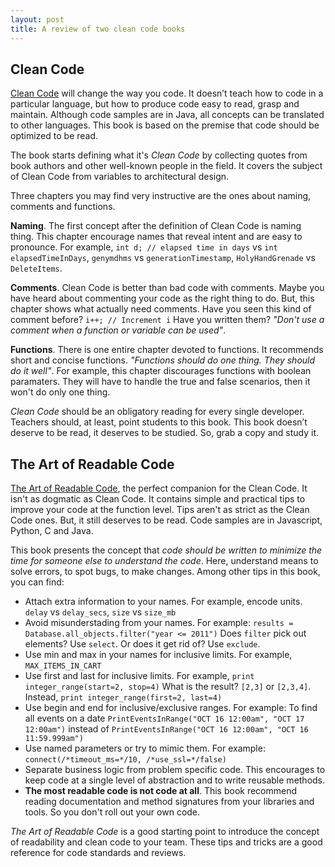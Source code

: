 ```yaml
---
layout: post
title: A review of two clean code books
---
```


## Clean Code

[Clean Code](https://www.amazon.com/Clean-Code-Handbook-Software-Craftsmanship/dp/0132350882) will change the way you code. It doesn’t teach how to code in a particular language, but how to produce code easy to read, grasp and maintain. Although code samples are in Java, all concepts can be translated to other languages. This book is based on the premise that code should be optimized to be read. 

The book starts defining what it's *Clean Code* by collecting quotes from book authors and other well-known people in the field. It covers the subject of Clean Code from variables to architectural design.

Three chapters you may find very instructive are the ones about naming, comments and functions.

**Naming**. The first concept after the definition of Clean Code is naming thing. This chapter encourage names that reveal intent and are easy to pronounce. For example, `int d; // elapsed time in days` vs `int elapsedTimeInDays`, `genymdhms` vs `generationTimestamp`, `HolyHandGrenade` vs `DeleteItems`.

**Comments**. Clean Code is better than bad code with comments. Maybe you have heard about commenting your code as the right thing to do. But, this chapter shows what actually need comments. Have you seen this kind of comment before? `i++; // Increment i` Have you written them? *"Don't use a comment when a function or variable can be used"*.

**Functions**. There is one entire chapter devoted to functions. It recommends short and concise functions. *"Functions should do one thing. They should do it well"*. For example, this chapter discourages functions with boolean paramaters. They will have to handle the true and false scenarios, then it won't do only one thing.

*Clean Code* should be an obligatory reading for every single developer. Teachers should, at least, point students to this book. This book doesn’t deserve to be read, it deserves to be studied. So, grab a copy and study it.

## The Art of Readable Code

[The Art of Readable Code](https://www.amazon.com/Art-Readable-Code-Practical-Techniques/dp/0596802293), the perfect companion for the Clean Code. It isn't as dogmatic as Clean Code. It contains simple and practical tips to improve your code at the function level. Tips aren't as strict as the Clean Code ones. But, it still deserves to be read. Code samples are in Javascript, Python, C and Java.

This book presents the concept that *code should be written to minimize the time for someone else to understand the code*. Here, understand means to solve errors, to spot bugs, to make changes. Among other tips in this book, you can find:

* Attach extra information to your names. For example, encode units. `delay` vs `delay_secs`, `size` vs `size_mb`
* Avoid misunderstading from your names. For example: `results = Database.all_objects.filter("year <= 2011")` Does `filter` pick out elements? Use `select`. Or does it get rid of? Use `exclude`.
* Use min and max in your names for inclusive limits. For example, `MAX_ITEMS_IN_CART`
* Use first and last for inclusive limits. For example, `print integer_range(start=2, stop=4)` What is the result? `[2,3]` or `[2,3,4]`. Instead, `print integer_range(first=2, last=4)`
* Use begin and end for inclusive/exclusive ranges. For example: To find all events on a date `PrintEventsInRange("OCT 16 12:00am", "OCT 17 12:00am")` instead of `PrintEventsInRange("OCT 16 12:00am", "OCT 16 11:59.999am")`
* Use named parameters or try to mimic them. For example: `connect(/*timeout_ms=*/10, /*use_ssl=*/false)`
* Separate business logic from problem specific code. This encourages to keep code at a single level of abstraction and to write reusable methods.
* **The most readable code is not code at all**. This book recommend reading documentation and method signatures from your libraries and tools. So you don't roll out your own code.

*The Art of Readable Code* is a good starting point to introduce the concept of readability and clean code to your team. These tips and tricks are a good reference for code standards and reviews.
